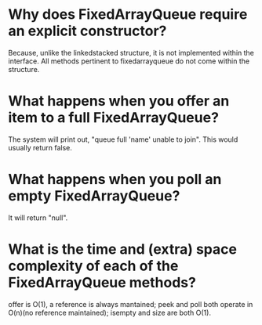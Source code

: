 <h1> Why does FixedArrayQueue require an explicit constructor?</h1> 
   Because, unlike the linkedstacked structure, it is not implemented within the interface. All methods pertinent 
   to fixedarrayqueue do not come within the structure.
<h1> What happens when you offer an item to a full FixedArrayQueue?</h1> 
   The system will print out, "queue full 'name' unable to join". This would usually return false. 
<h1> What happens when you poll an empty FixedArrayQueue?</h1> 
   It will return "null". 
<h1> What is the time and (extra) space complexity of each of the FixedArrayQueue methods?</h1> 
offer is O(1), a reference is always mantained; peek and poll both operate in O(n)(no reference maintained); isempty and size are both O(1).